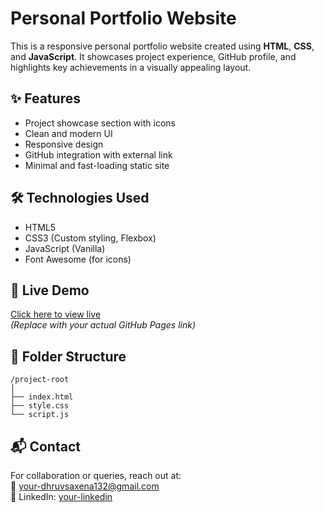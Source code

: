 # Personal Portfolio Website

This is a responsive personal portfolio website created using **HTML**, **CSS**, and **JavaScript**. It showcases project experience, GitHub profile, and highlights key achievements in a visually appealing layout.

## ✨ Features

- Project showcase section with icons
- Clean and modern UI
- Responsive design
- GitHub integration with external link
- Minimal and fast-loading static site

## 🛠️ Technologies Used

- HTML5
- CSS3 (Custom styling, Flexbox)
- JavaScript (Vanilla)
- Font Awesome (for icons)

## 🔗 Live Demo

[Click here to view live](https://yourusername.github.io/your-repo-name/)  
*(Replace with your actual GitHub Pages link)*

## 📂 Folder Structure
```
/project-root
│
├── index.html
├── style.css
└── script.js
```

## 📬 Contact

For collaboration or queries, reach out at:  
📧 your-dhruvsaxena132@gmail.com  
📱 LinkedIn: [your-linkedin](https://linkedin.com/in/drvsaxenaofficial)
